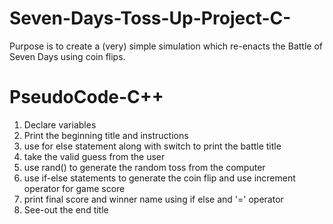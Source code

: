 # Seven-Days-Toss-Up-Project-C-
Purpose is to create a (very) simple simulation which re-enacts the Battle of Seven Days using coin flips.



# PseudoCode-C++
1) Declare variables
2) Print the beginning title and instructions
3) use for else statement along with switch to print the battle title
4) take the valid guess from the user
5) use rand() to generate the random toss from the computer
6) use if-else statements to generate the coin flip and use increment operator for game score
7) print final score and winner name using if else and '=' operator
8) See-out the end title
